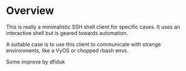 # Overview
This is really a minimalistic SSH shell client for specific cases.
It uses an interactive shell but is geared towards automation.

A suitable case is to use this client to communicate with
strange environments, like a VyOS or chopped rbash envs.

Some improve by dfiduk
